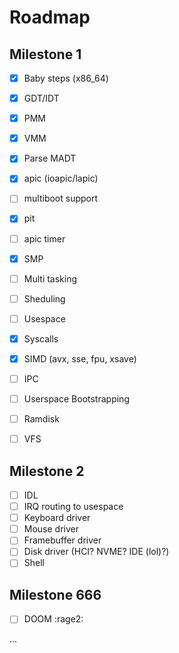 # Roadmap

## Milestone 1

- [x] Baby steps (x86_64)
- [x] GDT/IDT
- [x] PMM
- [x] VMM
- [x] Parse MADT
- [x] apic (ioapic/lapic)
- [ ] multiboot support
- [x] pit
- [ ] apic timer
- [x] SMP
- [ ] Multi tasking
- [ ] Sheduling
- [ ] Usespace
- [X] Syscalls
- [x] SIMD (avx, sse, fpu, xsave)
- [ ] IPC
- [ ] Userspace Bootstrapping
- [ ] Ramdisk
- [ ] VFS


## Milestone 2

- [ ] IDL
- [ ] IRQ routing to usespace
- [ ] Keyboard driver
- [ ] Mouse driver
- [ ] Framebuffer driver
- [ ] Disk driver (HCI? NVME? IDE (lol)?)
- [ ] Shell

## Milestone 666

- [ ] DOOM :rage2:

...

